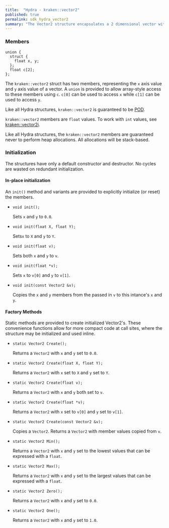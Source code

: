 ```yaml
---
title:  "Hydra - kraken::vector2"
published: true
permalink: sdk_hydra_vector2
summary: "The Vector2 structure encapsulates a 2 dimensional vector with single precision floating point members."
---
```


### Members

```
union {
  struct {
    float x, y;
  };
  float c[2];
};
```


The `kraken::vector2` struct has two members, representing the `x` axis value and `y` axis value of a vector.  A `union` is provided to allow array-style access to these members using `c`.  `c[0]` can be used to access `x` while `c[1]` can be used to access `y`.

Like all Hydra structures, `kraken::vector2` is guaranteed to be [POD](https://en.cppreference.com/w/cpp/named_req/PODType).

`kraken::vector2` members are `float` values.  To work with `int` values, see [kraken::vector2i](sdk_hydra_vector2i).

Like all Hydra structures, the `kraken::vector2` members are guaranteed never to perform heap allocations.  All allocations will be stack-based.

### Initialization

The structures have only a default constructor and destructor.  No cycles are wasted on redundant initialization.

#### In-place initialization

An `init()` method and variants are provided to explicitly initialize (or reset) the members.

- `void init();`

  Sets `x` and `y` to `0.0`.

- `void init(float X, float Y);`

  Sets`x` to `X` and `y` to `Y`.

- `void init(float v);`

  Sets both `x` and `y` to `v`.

- `void init(float *v);`

  Sets `x` to `v[0]` and `y` to `v[1]`.

- `void init(const Vector2 &v);`

  Copies the `x` and `y` members from the passed in `v` to this intance's `x` and `y`.

#### Factory Methods

Static methods are provided to create initialized Vector2's.  These convenience functions allow for more compact code at call sites, where the structure may be initialized and used inline.

- `static Vector2 Create();`

  Returns a `Vector2` with `x` and `y` set to `0.0`.

- `static Vector2 Create(float X, float Y);`

  Returns a `Vector2` with `x` set to `X` and `y` set to `Y`.

- `static Vector2 Create(float v);`

  Returns a `Vector2` with `x` and `y` both set to `v`.

- `static Vector2 Create(float *v);`

  Returns a `Vector2` with `x` set to `v[0]` and `y` set to `v[1]`.

- `static Vector2 Create(const Vector2 &v);`

  Copies a `Vector2`.  Returns a `Vector2` with member values copied from `v`.

- `static Vector2 Min();`

  Returns a `Vector2` with `x` and `y` set to the lowest values that can be expressed with a `float`.

- `static Vector2 Max();`

  Returns a `Vector2` with `x` and `y` set to the largest values that can be expressed with a `float`.

- `static Vector2 Zero();`

  Returns a `Vector2` with `x` and `y` set to `0.0`.

- `static Vector2 One();`

  Returns a `Vector2` with `x` and `y` set to `1.0`.

